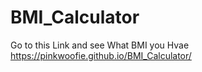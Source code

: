 # BMI_Calculator

Go to this Link and see What BMI you Hvae https://pinkwoofie.github.io/BMI_Calculator/
